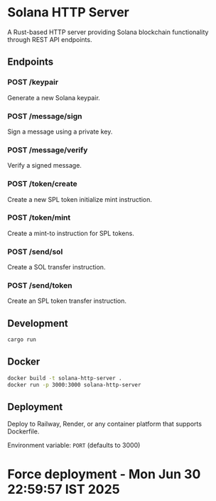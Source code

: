 # Solana HTTP Server

A Rust-based HTTP server providing Solana blockchain functionality through REST API endpoints.

## Endpoints

### POST /keypair
Generate a new Solana keypair.

### POST /message/sign
Sign a message using a private key.

### POST /message/verify
Verify a signed message.

### POST /token/create
Create a new SPL token initialize mint instruction.

### POST /token/mint
Create a mint-to instruction for SPL tokens.

### POST /send/sol
Create a SOL transfer instruction.

### POST /send/token
Create an SPL token transfer instruction.

## Development

```bash
cargo run
```

## Docker

```bash
docker build -t solana-http-server .
docker run -p 3000:3000 solana-http-server
```

## Deployment

Deploy to Railway, Render, or any container platform that supports Dockerfile.

Environment variable: `PORT` (defaults to 3000) 
# Force deployment - Mon Jun 30 22:59:57 IST 2025
